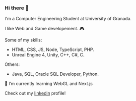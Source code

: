 ### Hi there 👋

I'm a Computer Engineering Student at University of Granada. 

I like Web and Game developement. :video_game:

Some of my skills:
* HTML, CSS, JS, Node, TypeScript, PHP.
* Unreal Engine 4, Unity, C++, C#, C.

Others:
* Java, SQL, Oracle SQL Developer, Python.

🌱 I’m currently learning WebGL and Next.js

Check out my [linkedin](https://www.linkedin.com/in/ra%C3%BAl-torrente-l%C3%B3pez-6b9760250/) profile!

<!--
**raultl12/raultl12** is a ✨ _special_ ✨ repository because its `README.md` (this file) appears on your GitHub profile.

Here are some ideas to get you started:

- 🔭 I’m currently working on ...
- 🌱 I’m currently learning ...
- 👯 I’m looking to collaborate on ...
- 🤔 I’m looking for help with ...
- 💬 Ask me about ...
- 📫 How to reach me: ...
- 😄 Pronouns: ...
- ⚡ Fun fact: ...
-->
